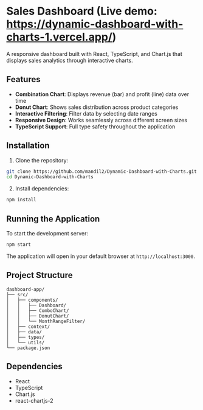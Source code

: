 # Sales Dashboard (Live demo: https://dynamic-dashboard-with-charts-1.vercel.app/)

A responsive dashboard built with React, TypeScript, and Chart.js that displays sales analytics through interactive charts.

## Features

- **Combination Chart**: Displays revenue (bar) and profit (line) data over time
- **Donut Chart**: Shows sales distribution across product categories
- **Interactive Filtering**: Filter data by selecting date ranges
- **Responsive Design**: Works seamlessly across different screen sizes
- **TypeScript Support**: Full type safety throughout the application

## Installation

1. Clone the repository:
```bash
git clone https://github.com/mandil2/Dynamic-Dashboard-with-Charts.git
cd Dynamic-Dashboard-with-Charts
```

2. Install dependencies:
```bash
npm install
```

## Running the Application

To start the development server:
```bash
npm start
```

The application will open in your default browser at `http://localhost:3000`.

## Project Structure

```
dashboard-app/
├── src/
│   ├── components/
│   │   ├── Dashboard/
│   │   ├── ComboChart/
│   │   ├── DonutChart/
│   │   └── MonthRangeFilter/
│   ├── context/
│   ├── data/
│   ├── types/
│   └── utils/
└── package.json
```

## Dependencies

- React
- TypeScript
- Chart.js
- react-chartjs-2
